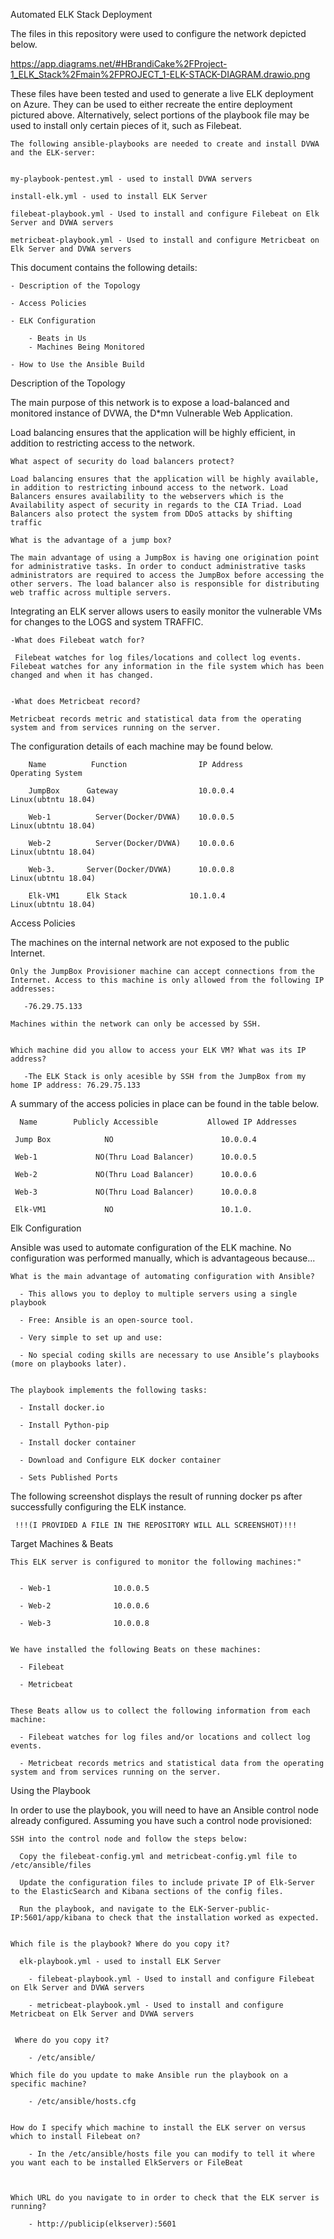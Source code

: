 Automated ELK Stack Deployment


The files in this repository were used to configure the network depicted below.


https://app.diagrams.net/#HBrandiCake%2FProject-1_ELK_Stack%2Fmain%2FPROJECT_1-ELK-STACK-DIAGRAM.drawio.png


These files have been tested and used to generate a live ELK deployment on Azure. They can be used to either recreate the entire deployment pictured above. 
Alternatively, select portions of the playbook file may be used to install only certain pieces of it, such as Filebeat.


    The following ansible-playbooks are needed to create and install DVWA and the ELK-server:

    
    my-playbook-pentest.yml - used to install DVWA servers
    
    install-elk.yml - used to install ELK Server
    
    filebeat-playbook.yml - Used to install and configure Filebeat on Elk Server and DVWA servers
    
    metricbeat-playbook.yml - Used to install and configure Metricbeat on Elk Server and DVWA servers


This document contains the following details:

    - Description of the Topology
    
    - Access Policies
    
    - ELK Configuration
    
        - Beats in Us
        - Machines Being Monitored

    - How to Use the Ansible Build


Description of the Topology

The main purpose of this network is to expose a load-balanced and monitored instance of DVWA, the D*mn Vulnerable Web Application.

Load balancing ensures that the application will be highly efficient, in addition to restricting access to the network.

    What aspect of security do load balancers protect? 
    
    Load balancing ensures that the application will be highly available, in addition to restricting inbound access to the network. Load Balancers ensures availability to the webservers which is the Availability aspect of security in regards to the CIA Triad. Load Balancers also protect the system from DDoS attacks by shifting traffic
    
    What is the advantage of a jump box?
    
    The main advantage of using a JumpBox is having one origination point for administrative tasks. In order to conduct administrative tasks administrators are required to access the JumpBox before accessing the other servers. The load balancer also is responsible for distributing web traffic across multiple servers. 


Integrating an ELK server allows users to easily monitor the vulnerable VMs for changes to the LOGS and system TRAFFIC.

    -What does Filebeat watch for?

     Filebeat watches for log files/locations and collect log events. Filebeat watches for any information in the file system which has been changed and when it has changed.


    -What does Metricbeat record?
    
    Metricbeat records metric and statistical data from the operating system and from services running on the server. 

The configuration details of each machine may be found below.


        Name	      Function	              IP Address	       Operating System

        JumpBox	     Gateway	              10.0.0.4	         Linux(ubtntu 18.04)

        Web-1	       Server(Docker/DVWA)	  10.0.0.5	         Linux(ubtntu 18.04)

        Web-2	       Server(Docker/DVWA)	  10.0.0.6        	 Linux(ubtntu 18.04)

        Web-3.     	 Server(Docker/DVWA)	  10.0.0.8	         Linux(ubtntu 18.04)

        Elk-VM1	     Elk Stack	            10.1.0.4	         Linux(ubtntu 18.04)



Access Policies

The machines on the internal network are not exposed to the public Internet.

    Only the JumpBox Provisioner machine can accept connections from the Internet. Access to this machine is only allowed from the following IP addresses:

       -76.29.75.133
    
    Machines within the network can only be accessed by SSH.

    
    Which machine did you allow to access your ELK VM? What was its IP address?
    
       -The ELK Stack is only acesible by SSH from the JumpBox from my home IP address: 76.29.75.133



A summary of the access policies in place can be found in the table below.


      Name	      Publicly Accessible	        Allowed IP Addresses

     Jump Box	         NO	                       10.0.0.4
     
     Web-1	           NO(Thru Load Balancer)	   10.0.0.5

     Web-2	           NO(Thru Load Balancer)	   10.0.0.6

     Web-3	           NO(Thru Load Balancer)	   10.0.0.8      

     Elk-VM1	         NO	                       10.1.0.




Elk Configuration

Ansible was used to automate configuration of the ELK machine. No configuration was performed manually, which is advantageous because...


    What is the main advantage of automating configuration with Ansible?

      - This allows you to deploy to multiple servers using a single playbook
      
      - Free: Ansible is an open-source tool.
 
      - Very simple to set up and use: 

      - No special coding skills are necessary to use Ansible’s playbooks (more on playbooks later).


    The playbook implements the following tasks:

      - Install docker.io

      - Install Python-pip

      - Install docker container

      - Download and Configure ELK docker container
      
      - Sets Published Ports



The following screenshot displays the result of running docker ps after successfully configuring the ELK instance.

     !!!(I PROVIDED A FILE IN THE REPOSITORY WILL ALL SCREENSHOT)!!!



Target Machines & Beats


    This ELK server is configured to monitor the following machines:"

   
      - Web-1	      	   10.0.0.5

      - Web-2	           10.0.0.6

      - Web-3	           10.0.0.8 


    We have installed the following Beats on these machines:

      - Filebeat
      
      - Metricbeat


    These Beats allow us to collect the following information from each machine:
    
      - Filebeat watches for log files and/or locations and collect log events.
      
      - Metricbeat records metrics and statistical data from the operating system and from services running on the server. 


Using the Playbook

In order to use the playbook, you will need to have an Ansible control node already configured. Assuming you have such a control node provisioned:

    SSH into the control node and follow the steps below:

      Copy the filebeat-config.yml and metricbeat-config.yml file to /etc/ansible/files
      
      Update the configuration files to include private IP of Elk-Server to the ElasticSearch and Kibana sections of the config files.
      
      Run the playbook, and navigate to the ELK-Server-public-IP:5601/app/kibana to check that the installation worked as expected.


    Which file is the playbook? Where do you copy it?

      elk-playbook.yml - used to install ELK Server
      
        - filebeat-playbook.yml - Used to install and configure Filebeat on Elk Server and DVWA servers

        - metricbeat-playbook.yml - Used to install and configure Metricbeat on Elk Server and DVWA servers


     Where do you copy it?
     
        - /etc/ansible/

    Which file do you update to make Ansible run the playbook on a specific machine? 
    
        - /etc/ansible/hosts.cfg
    
    
    How do I specify which machine to install the ELK server on versus which to install Filebeat on?

        - In the /etc/ansible/hosts file you can modify to tell it where you want each to be installed ElkServers or FileBeat



    Which URL do you navigate to in order to check that the ELK server is running?
    
        - http://publicip(elkserver):5601

